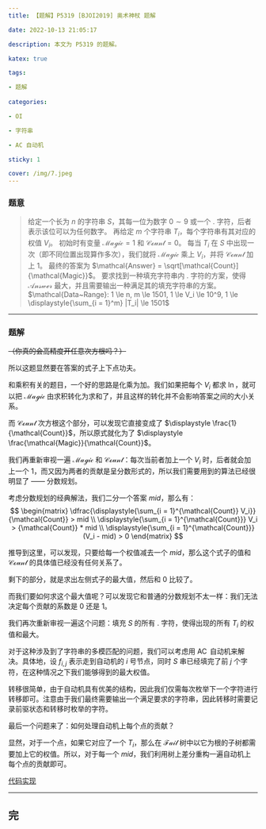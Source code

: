 ```yaml
---
title: 【题解】P5319 [BJOI2019] 奥术神杖 题解

date: 2022-10-13 21:05:17

description: 本文为 P5319 的题解。

katex: true

tags:

- 题解
 
categories: 

- OI

- 字符串

- AC 自动机

sticky: 1

cover: /img/7.jpeg
---
```


### 题意

> 给定一个长为 $n$ 的字符串 $S$，其每一位为数字 $0\sim 9$ 或一个 $.$ 字符，后者表示该位可以为任何数字。
> 再给定 $m$ 个字符串 $T_i$，每个字符串有其对应的权值 $V_i$。
> 初始时有变量 $\mathcal{Magic} = 1$ 和 $\mathcal{Count} = 0$。
> 每当 $T_i$ 在 $S$ 中出现一次（即不同位置出现算作多次），我们就将 $\mathcal{Magic}$ 乘上 $V_i$，并将 $\mathcal{Count}$ 加上 $1$。
> 最终的答案为 $\mathcal{Answer} = \sqrt[\mathcal{Count}]{\mathcal{Magic}}$。
> 要求找到一种填充字符串内 $.$ 字符的方案，使得 $\mathcal{Answer}$ 最大，并且需要输出一种满足其的填充字符串的方案。
> $\mathcal{Data~Range}: 1 \le n, m \le 1501, 1 \le V_i \le 10^9, 1 \le \displaystyle{\sum_{i = 1}^m} |T_i| \le 1501$

------

### 题解

~~（你真的会高精度开任意次方根吗？）~~

所以这题显然要在答案的式子上下点功夫。

和乘积有关的题目，一个好的思路是化乘为加。我们如果把每个 $V_i$ 都求 $\ln$，就可以把 $\mathcal{Magic}$ 由求积转化为求和了，并且这样的转化并不会影响答案之间的大小关系。

而 $\mathcal{Count}$ 次方根这个部分，可以发现它直接变成了 $\displaystyle \frac{1}{\mathcal{Count}}$，所以原式就化为了 $\displaystyle \frac{\mathcal{Magic}}{\mathcal{Count}}$。

我们再重新审视一遍 $\mathcal{Magic}$ 和 $\mathcal{Count}$：每次当前者加上一个 $V_i$ 时，后者就会加上一个 $1$，而又因为两者的贡献是呈分数形式的，所以我们需要用到的算法已经很明显了 —— 分数规划。

考虑分数规划的经典解法，我们二分一个答案 $mid$，那么有：
$$
\begin{matrix}
\dfrac{\displaystyle{\sum_{i = 1}^{\mathcal{Count}} V_i}}{\mathcal{Count}} > mid
\\
\displaystyle{\sum_{i = 1}^{\mathcal{Count}}} V_i > {\mathcal{Count}} * mid
\\
\displaystyle{\sum_{i = 1}^{\mathcal{Count}}} (V_i - mid) > 0
\end{matrix}
$$

推导到这里，可以发现，只要给每一个权值减去一个 $mid$，那么这个式子的值和 $\mathcal{Count}$ 的具体值已经没有任何关系了。

剩下的部分，就是求出左侧式子的最大值，然后和 $0$ 比较了。

而我们要如何求这个最大值呢？可以发现它和普通的分数规划不太一样：我们无法决定每个贡献的系数是 $0$ 还是 $1$。

我们再次重新审视一遍这个问题：填充 $S$ 的所有 $.$ 字符，使得出现的所有 $T_i$ 的权值和最大。

对于这种涉及到了字符串的多模匹配的问题，我们可以考虑用 $\operatorname{AC}$ 自动机来解决。具体地，设 $f_{i, j}$ 表示走到自动机的 $i$ 号节点，同时 $S$ 串已经填完了前 $j$ 个字符，在这种情况之下我们能够得到的最大权值。

转移很简单，由于自动机具有优美的结构，因此我们仅需每次枚举下一个字符进行转移即可。注意由于我们最终需要输出一个满足要求的字符串，因此转移时需要记录前驱状态和转移时枚举的字符。

最后一个问题来了：如何处理自动机上每个点的贡献？

显然，对于一个点，如果它对应了一个 $T_i$，那么在 $\mathcal{Fail}$ 树中以它为根的子树都需要加上它的权值。所以，对于每一个 $mid$，我们利用树上差分重构一遍自动机上每个点的贡献即可。

[代码实现](https://www.luogu.com.cn/record/72377748)

------

## 完